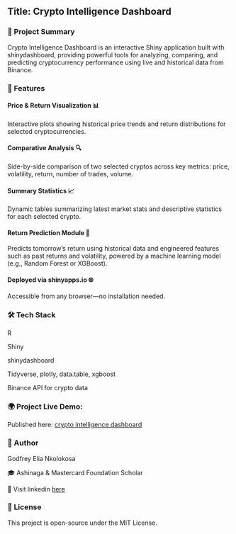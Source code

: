 ## Title: Crypto Intelligence Dashboard


### 🧠 Project Summary

Crypto Intelligence Dashboard is an interactive Shiny application built with shinydashboard, providing powerful tools for analyzing, comparing, and predicting cryptocurrency performance using live and historical data from Binance.

### 🚀 Features

#### Price & Return Visualization 📊

Interactive plots showing historical price trends and return distributions for selected cryptocurrencies.

#### Comparative Analysis 🔍

Side-by-side comparison of two selected cryptos across key metrics: price, volatility, return, number of trades, volume.

#### Summary Statistics 📈

Dynamic tables summarizing latest market stats and descriptive statistics for each selected crypto.

#### Return Prediction Module 🤖

Predicts tomorrow’s return using historical data and engineered features such as past returns and volatility, powered by a machine learning model (e.g., Random Forest or XGBoost).

#### Deployed via shinyapps.io 🌐

Accessible from any browser—no installation needed.

### 🛠️ Tech Stack

R

Shiny

shinydashboard

Tidyverse, plotly, data.table, xgboost

Binance API for crypto data

### 🌍 Project Live Demo: 

Published here: [crypto intelligence dashboard](https://godfreyelia.shinyapps.io/Crypto_Intelligence_dashboard/)

### 🧠 Author

Godfrey Elia Nkolokosa

🎓 Ashinaga & Mastercard Foundation Scholar

🔗 Visit linkedin [here](https://www.linkedin.com/in/godfreyn321/)


### 📄 License

This project is open-source under the MIT License.

